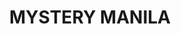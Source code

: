 ---
layout: "website"
id: 2
workUrl: works/mystery-manila/ 
title: "MYSTERY MANILA"
type: "WEB DESIGN & DEV"
image: /img/work/mysterymanila.jpg
class: p6

cover-bg: /img/project/website/mystery-cover.jpg
cover-logo: /img/project/website/mystery-logo.png
social-media:
    - url: https://www.google.com
      social-icon: /img/project/website/icon_twitter.png
      
    - url: https://www.google.com
      social-icon: /img/project/website/icon_link.png
    
    - url: https://www.google.com
      social-icon: /img/project/website/icon_facebook.png  
work-info:
    - type: Client
      name: Mystery Manila
      
    - type: Web Designer
      name: Joey Sendaydiego  
      
    - type: Web Developer
      name: Rens Ramos
      
project-type-icon: '/img/project/website/web_icon.png'

project-detail:
    - description: Lorem ipsum dolor sit amet, consectetur adipiscing elit, sed do eiusmod tempor incididunt ut labore et dolore magna aliqua. Ut enim ad minim veniam, quis nostrud exercitation ullamco laboris nisi ut aliquip ex ea commodo consequat. Duis aute irure dolor in reprehenderit in voluptate velit esse cillum dolore eu fugiat nulla pariatur.
    - description: Lorem ipsum dolor sit amet, consectetur adipiscing elit, sed do eiusmod tempor incididunt ut labore et dolore magna aliqua. Ut enim ad minim veniam, quis nostrud exercitation ullamco laboris nisi ut aliquip ex ea commodo consequat. Duis aute irure dolor in reprehenderit in voluptate velit esse cillum dolore eu fugiat nulla pariatur.
    
project-process:
    - title: Wireframe
    - title: Color Palette
    - title: Typography
    - title: Responsive Design

project-slider:
    - image: /img/project/website/slider/img2.png
    - image: /img/project/website/slider/img3.png
    - image: /img/project/website/slider/img4.png
    - image: /img/project/website/slider/img2.png
    - image: /img/project/website/slider/img3.png
    - image: /img/project/website/slider/img4.png
    - image: /img/project/website/slider/img2.png
    - image: /img/project/website/slider/img3.png
    - image: /img/project/website/slider/img4.png
    - image: /img/project/website/slider/img2.png
    - image: /img/project/website/slider/img3.png
    - image: /img/project/website/slider/img4.png
  
desktop-wireframe: /img/project/website/wireframe/desktop_wireframe.png
mobile-wireframe: /img/project/website/wireframe/mobile_wireframe.png
   
color-palette:
    - hexcode: "000000"
    - hexcode: "ffffff"
   
typography:
    - name: Gotham
    - name: Gotham
    - name: Gotham
    
project-responsive:
    - title: Desktop
      image: /img/project/website/responsive/desktop.png
      
    - title: Tablet
      image: /img/project/website/responsive/tablet.png
      
    - title: Mobile
      image: /img/project/website/responsive/mobile.png 
      
project-related:
    - title: Web Design 
      image: /img/project/website/related/related1.jpg
      
    - title: Film
      image: /img/project/website/related/related1.jpg  
    
---
